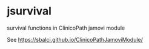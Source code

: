 # jsurvival


survival functions in ClinicoPath jamovi module


See https://sbalci.github.io/ClinicoPathJamoviModule/


